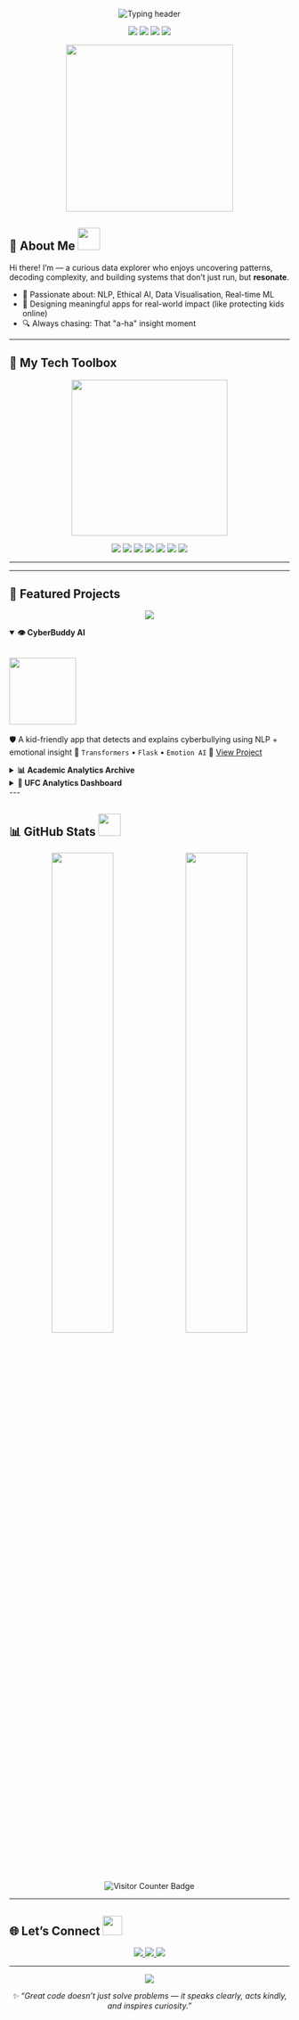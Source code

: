 <p align="center">
  <img src="https://readme-typing-svg.herokuapp.com?font=Fira+Code&size=28&duration=3000&pause=1000&color=00f5d4&center=true&vCenter=true&width=500&lines=✨+Hey,+I'm+Animesh" alt="Typing header" />
</p>



<p align="center">
  <img src="https://img.shields.io/badge/Data_Explorer-%2300f5d4?style=for-the-badge&logo=data:image/png;base64,iVBORw0KGgo=" />
  <img src="https://img.shields.io/badge/ML_Tinkerer-%239b5de5?style=for-the-badge" />
  <img src="https://img.shields.io/badge/Insight_Storyteller-%23ff6f61?style=for-the-badge" />
  <img src="https://img.shields.io/badge/Always_Learning-ffd166?style=for-the-badge" />
</p>



<p align="center">
  <img src="https://media.giphy.com/media/qgQUggAC3Pfv687qPC/giphy.gif" width="300" />
</p>



## 🧭 About Me <img src="https://media.giphy.com/media/3o7aD4VrGn8wQuk7DO/giphy.gif" width="40"/>

Hi there! I’m — a curious data explorer who enjoys uncovering patterns, decoding complexity, and building systems that don’t just run, but **resonate**.

- 🎯 Passionate about: NLP, Ethical AI, Data Visualisation, Real-time ML  
- 🎨 Designing meaningful apps for real-world impact (like protecting kids online)  
- 🔍 Always chasing: That "a-ha" insight moment

---
## 💼 My Tech Toolbox

<p align="center">
  <img src="https://media.giphy.com/media/fAnEC88LccN7a/giphy.gif" width="280"/>
</p>

<p align="center">

  <img src="https://img.shields.io/badge/-Python-3776AB?style=for-the-badge&logo=python&logoColor=white"/>
  <img src="https://img.shields.io/badge/-R-276DC3?style=for-the-badge&logo=r&logoColor=white"/>
  <img src="https://img.shields.io/badge/-SQL-4479A1?style=for-the-badge&logo=mysql&logoColor=white"/>
  <img src="https://img.shields.io/badge/-JavaScript-F7DF1E?style=for-the-badge&logo=javascript&logoColor=black"/>
  <img src="https://img.shields.io/badge/-Jupyter-F37626?style=for-the-badge&logo=jupyter&logoColor=white"/>
  <img src="https://img.shields.io/badge/-PySpark-E25A1C?style=for-the-badge&logo=apache-spark&logoColor=white"/>
  <img src="https://img.shields.io/badge/-AWS-232F3E?style=for-the-badge&logo=amazon-aws"/>
</p>

---


---
## 🚀 Featured Projects

<p align="center">
  <img src="https://readme-typing-svg.herokuapp.com?font=Fira+Code&pause=1200&color=00FFC5&center=true&width=750&lines=Here+are+a+few+things+I've+been+building...;Blending+ML+with+purpose+and+impact." />
</p>

<details open>
  <summary><b>👁️ CyberBuddy AI</b></summary>
  <p>
    <br>
    <img src="https://media.giphy.com/media/fwbZnTftCXVocKzfxR/giphy.gif" width="120"/>
    <br><br>
    🛡️ A kid-friendly app that detects and explains cyberbullying using NLP + emotional insight  
    🔧 <code>Transformers</code> • <code>Flask</code> • <code>Emotion AI</code>  
    🔗 <a href="https://shieldspace.games/">View Project</a>
  </p>
</details>

<details>
  <summary><b>📊 Academic Analytics Archive</b></summary>
  <p>
    <br>
    <img src="https://media.giphy.com/media/QNFhOolVeCzPQ2Mx85/giphy.gif" width="120"/>
    <br><br>
    📚 A cleanly organized portfolio of Monash Data Science projects across all semesters  
    🔧 <code>SQL</code> • <code>Jupyter</code> • <code>R</code> • <code>Storytelling</code>  
    🔗 <a href="https://github.com/Anni2612/academic-analytics-archive">View Repository</a>
  </p>
</details>

<details>
  <summary><b>🥊 UFC Analytics Dashboard</b></summary>
  <p>
    <br>
    <img src="https://media.giphy.com/media/d31vTpVi1LAcDvdm/giphy.gif" width="120"/>
    <br><br>
    💡 An interactive dashboard built using R and Shiny to explore trends, outcomes, and fighter stats in the UFC  
    🔧 <code>R</code> • <code>Shiny</code> • <code>Data Visualization</code>  
    🔗 <a href="https://animeshdubey.shinyapps.io/UFC_Analysis/" target="_blank">Try the Live Dashboard</a>
  </p>
</details>
---

## 📊 GitHub Stats <img src="https://media.giphy.com/media/3oKIPwoeGErMmaI43C/giphy.gif" width="40"/>

<p align="center">
  <img src="https://github-readme-stats.vercel.app/api?username=Anni2612&show_icons=true&theme=tokyonight&count_private=true" width="47%">
  <img src="https://github-readme-streak-stats.herokuapp.com/?user=Anni2612&theme=tokyonight" width="47%">
</p>
<!-- Profile Visitor Badge -->
<p align="center">
  <img src="https://komarev.com/ghpvc/?username=Anni2612&label=Profile+Visitors&color=brightgreen" alt="Visitor Counter Badge" />
</p>

---

## 🌐 Let’s Connect <img src="https://media.giphy.com/media/l0MYt5jPR6QX5pnqM/giphy.gif" width="35"/>

<p align="center">
  <a href="https://www.linkedin.com/in/animesh-d-525826104/" target="_blank">
    <img src="https://img.shields.io/badge/LinkedIn-blue?style=for-the-badge&logo=linkedin&logoColor=white" />
  </a>
  <a href="https://github.com/Anni2612?tab=repositories" target="_blank">
    <img src="https://img.shields.io/badge/My Projects-181717?style=for-the-badge&logo=github&logoColor=white" />
  </a>
  <a href="https://www.animesh.fyi" target="_blank">
    <img src="https://img.shields.io/badge/Portfolio-%23ff7f50?style=for-the-badge&logo=firefox-browser&logoColor=white" />
  </a>
</p>

---


<p align="center">
  <img src="https://capsule-render.vercel.app/api?type=waving&color=gradient&height=100&section=footer"/>
</p>

<p align="center">
  <i>✨ “Great code doesn’t just solve problems — it speaks clearly, acts kindly, and inspires curiosity.”</i>
</p>



